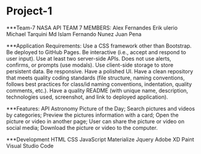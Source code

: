 # Project-1

***Team-7
NASA API
TEAM 7 MEMBERS:
Alex Fernandes
Erik ulerio
Michael Tarquini
Md Islam
Fernando Nunez
Juan Pena

***Application Requirements:
Use a CSS framework other than Bootstrap.
Be deployed to GitHub Pages.
Be interactive (i.e., accept and respond to user input).
Use at least two server-side APIs.
Does not use alerts, confirms, or prompts (use modals).
Use client-side storage to store persistent data.
Be responsive.
Have a polished UI.
Have a clean repository that meets quality coding standards (file structure, naming conventions, follows best practices for class/id naming conventions, indentation, quality comments, etc.).
Have a quality README (with unique name, description, technologies used, screenshot, and link to deployed application).


***Features:
API Astronomy Picture of the Day;
Search pictures and videos by categories;
Preview the pictures information with a card;
Open the picture or video in another page;
User can share the picture or video on social media;
Download the picture or video to the computer.


***Development
HTML
CSS
JavaScript
Materialize
Jquery
Adobe XD
Paint
Visual Studio Code

